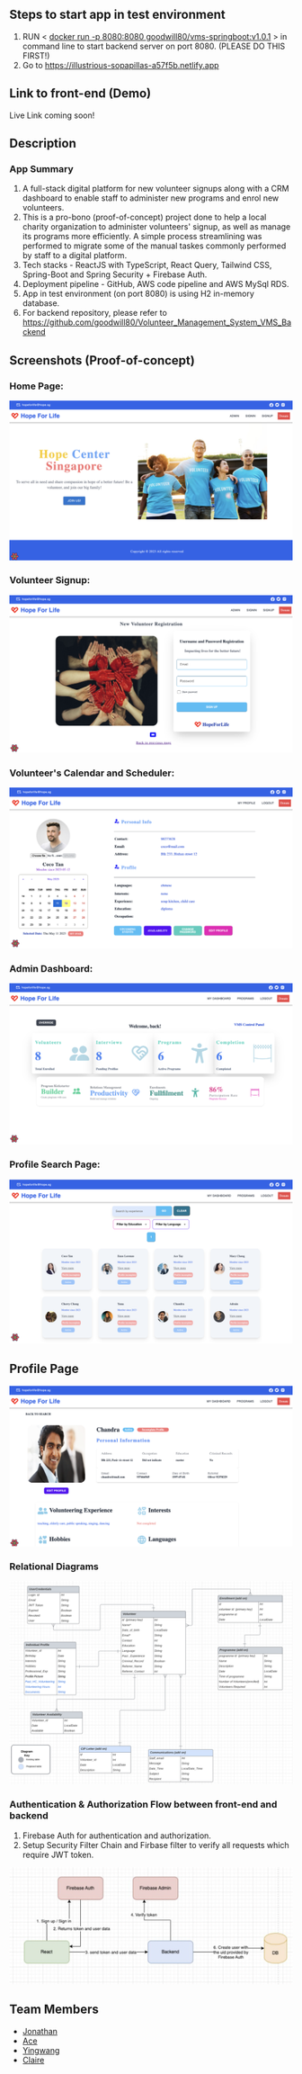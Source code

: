 ## Steps to start app in test environment
1. RUN < [docker run -p 8080:8080 goodwill80/vms-springboot:v1.0.1](#) > in command line to start backend server on port 8080. (PLEASE DO THIS FIRST!)
2. Go to https://illustrious-sopapillas-a57f5b.netlify.app

## Link to front-end (Demo)
Live Link coming soon!

## Description
### App Summary
1. A full-stack digital platform for new volunteer signups along with a CRM dashboard to enable staff to administer new programs and enrol new volunteers.
2. This is a pro-bono (proof-of-concept) project done to help a local charity organization to administer volunteers' signup, as well as manage its programs more efficiently. A simple process streamlining was performed to migrate some of the manual taskes commonly performed by staff to a digital platform.
3. Tech stacks - ReactJS with TypeScript, React Query, Tailwind CSS, Spring-Boot and Spring Security + Firebase Auth.
4. Deployment pipeline - GitHub, AWS code pipeline and AWS MySql RDS.
5. App in test environment (on port 8080) is using H2 in-memory database. 
6. For backend repository, please refer to https://github.com/goodwill80/Volunteer_Management_System_VMS_Backend


## Screenshots (Proof-of-concept)

### Home Page:
![My Image](HomePage.png)

### Volunteer Signup:
![My Image](SignupPage.png)

### Volunteer's Calendar and Scheduler:
![My Image](VolunteerScheduler.png)

### Admin Dashboard:
![My Image](Dashboard.png)

### Profile Search Page:
![My Image](VolunteerSearch.png)

## Profile Page
![My Image](VolunteerProfilePage.png)




### Relational Diagrams
![My Image](RelationalDiagrams.png)

### Authentication & Authorization Flow between front-end and backend
1. Firebase Auth for authentication and authorization.
2. Setup Security Filter Chain and Firbase filter to verify all requests which require JWT token.

![My Image](Auth_process.png)

## Team Members

- [Jonathan](https://github.com/goodwill80 "jonathan's github")
- [Ace](https://github.com/acetay "ace's github")
- [Yingwang](https://github.com/shiywsg "yingwang's github")
- [Claire](https://github.com/clairetkw "claire's github")
